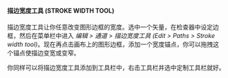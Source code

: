 #### 描边宽度工具 (STROKE WIDTH TOOL)

描边宽度工具让你任意改变图形边框的宽度。选中一个矢量，在检查器中设定边框，然后在菜单栏中进入 *编辑 > 通道 > 描边宽度工具 (Edit > Paths > Stroke width tool)*。现在再点击画布上的图形边框，添加一个宽度锚点，你可以拖拽这个锚点使描边变宽或变窄。

你同样可以将描边宽度工具添加到工具栏中，右击工具栏并选中定制工具栏就好。